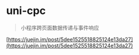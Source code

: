 # uni-cpc

> 小程序跨页面数据传递与事件响应

[https://juejin.im/post/5dee1525518825124e13da27](https://juejin.im/post/5dee1525518825124e13da27)
